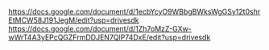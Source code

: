 https://docs.google.com/document/d/1ecbYcyO9WBbgBWksWgGSy12t0shrEtMCW58J191JegM/edit?usp=drivesdk
https://docs.google.com/document/d/1Zh7oMzZ-GXw-wWrT4A3yEPcQGZFrmDDJEN7QlP74DxE/edit?usp=drivesdk
